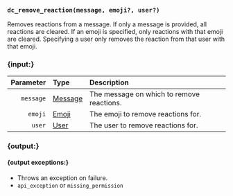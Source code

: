 ### `dc_remove_reaction(message, emoji?, user?)`

Removes reactions from a message.
If only a message is provided, all reactions are cleared.
If an emoji is specified, only reactions with that emoji are cleared.
Specifying a user only removes the reaction from that user with that emoji.


### {input:}

| Parameter | Type                          | Description                               |
|----------:|:------------------------------|:------------------------------------------|
| `message` | [Message](/values/message.md) | The message on which to remove reactions. |
|   `emoji` | [Emoji](/parsables/emoji.md)  | The emoji to remove reactions for.        |
|    `user` | [User](/values/user.md)       | The user to remove reactions for.         |


### {output:}

#### {output exceptions:}

* Throws an exception on failure.
* `api_exception` or `missing_permission`